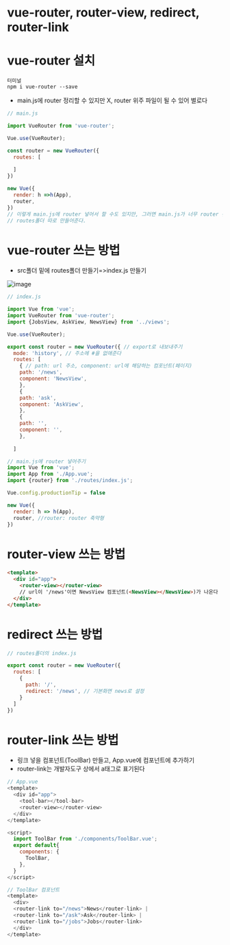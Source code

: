# vue-router, router-view, redirect, router-link
# vue-router 설치
```
터미널
npm i vue-router --save
```
- main.js에 router 정리할 수 있지만 X, router 위주 파일이 될 수 있어 별로다 
```javascript
// main.js

import VueRouter from 'vue-router';

Vue.use(VueRouter);

const router = new VueRouter({
  routes: [
  
  ]
})

new Vue({
  render: h =>h(App),
  router,
})
// 이렇게 main.js에 router 넣어서 할 수도 있지만, 그러면 main.js가 너무 router 편향적인 파일이 되니까 
// routes폴더 따로 만들어준다.
```

# vue-router 쓰는 방법

- src폴더 밑에 routes폴더 만들기=>index.js 만들기

![image](https://user-images.githubusercontent.com/61729276/134804335-5ad8d30f-e411-4f2f-b7cd-c25a93dc6499.png)

```javascript
// index.js

import Vue from 'vue';
import VueRouter from 'vue-router';
import {JobsView, AskView, NewsView} from '../views';

Vue.use(VueRouter);

export const router = new VueRouter({ // export로 내보내주기
  mode: 'history', // 주소에 #을 없애준다
  routes: [
    { // path: url 주소, component: url에 해당하는 컴포넌트(페이지)
    path: '/news',
    component: 'NewsView',
    },
    { 
    path: 'ask',
    component: 'AskView',
    },
    { 
    path: '',
    component: '',
    },
    
  ]
```
```javascript
// main.js에 router 넣어주기
import Vue from 'vue';
import App from './App.vue';
import {router} from './routes/index.js';

Vue.config.productionTip = false

new Vue({
  render: h => h(App),
  router, //router: router 축약형
})

```

# router-view 쓰는 방법

```html
<template>
  <div id="app">
    <router-view></router-view>
    // url이 '/news'이면 NewsView 컴포넌트(<NewsView></NewsView>)가 나온다
  </div>
</template>
```

# redirect 쓰는 방법

```javascript
// routes폴더의 index.js

export const router = new VueRouter({
  routes: [
    {
      path: '/',
      redirect: '/news', // 기본화면 news로 설정
    }
  ]
})
```

# router-link 쓰는 방법
- 링크 넣을 컴포넌트(ToolBar) 만들고, App.vue에 컴포넌트에 추가하기
- router-link는 개발자도구 상에서 a태그로 표기된다
```javascript
// App.vue
<template>
  <div id="app">
    <tool-bar></tool-bar>
    <router-view></router-view>
  </div>
</template>

<script>
  import ToolBar from './components/ToolBar.vue';
  export default{
    components: {
      ToolBar,
    },
  }
</script>
```
```javascript
// ToolBar 컴포넌트
<template>
  <div>
  <router-link to="/news">News</router-link> |
  <router-link to="/ask">Ask</router-link> |
  <router-link to="/jobs">Jobs</router-link>
  </div>
</template>
```
